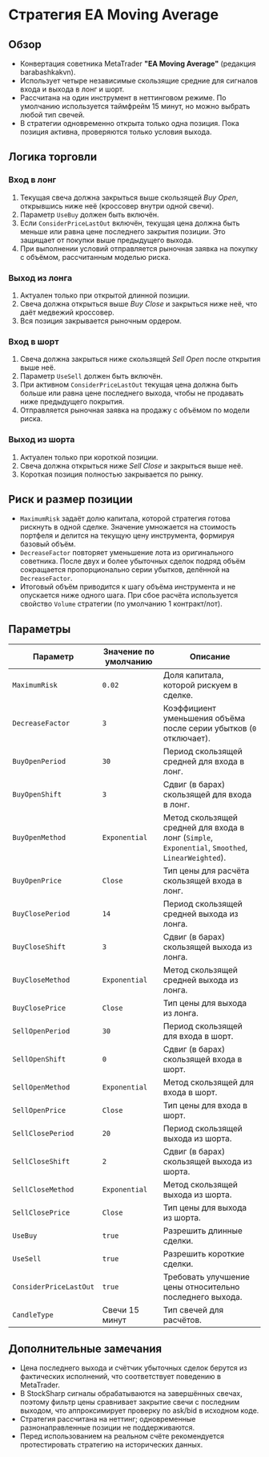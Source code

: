# Стратегия EA Moving Average

## Обзор
- Конвертация советника MetaTrader **"EA Moving Average"** (редакция barabashkakvn).
- Использует четыре независимые скользящие средние для сигналов входа и выхода в лонг и шорт.
- Рассчитана на один инструмент в неттинговом режиме. По умолчанию используется таймфрейм 15 минут, но можно выбрать любой тип свечей.
- В стратегии одновременно открыта только одна позиция. Пока позиция активна, проверяются только условия выхода.

## Логика торговли
### Вход в лонг
1. Текущая свеча должна закрыться выше скользящей *Buy Open*, открывшись ниже неё (кроссовер внутри одной свечи).
2. Параметр `UseBuy` должен быть включён.
3. Если `ConsiderPriceLastOut` включён, текущая цена должна быть меньше или равна цене последнего закрытия позиции. Это защищает от покупки выше предыдущего выхода.
4. При выполнении условий отправляется рыночная заявка на покупку с объёмом, рассчитанным моделью риска.

### Выход из лонга
1. Актуален только при открытой длинной позиции.
2. Свеча должна открыться выше *Buy Close* и закрыться ниже неё, что даёт медвежий кроссовер.
3. Вся позиция закрывается рыночным ордером.

### Вход в шорт
1. Свеча должна закрыться ниже скользящей *Sell Open* после открытия выше неё.
2. Параметр `UseSell` должен быть включён.
3. При активном `ConsiderPriceLastOut` текущая цена должна быть больше или равна цене последнего выхода, чтобы не продавать ниже предыдущего покрытия.
4. Отправляется рыночная заявка на продажу с объёмом по модели риска.

### Выход из шорта
1. Актуален только при короткой позиции.
2. Свеча должна открыться ниже *Sell Close* и закрыться выше неё.
3. Короткая позиция полностью закрывается по рынку.

## Риск и размер позиции
- `MaximumRisk` задаёт долю капитала, которой стратегия готова рискнуть в одной сделке. Значение умножается на стоимость портфеля и делится на текущую цену инструмента, формируя базовый объём.
- `DecreaseFactor` повторяет уменьшение лота из оригинального советника. После двух и более убыточных сделок подряд объём сокращается пропорционально серии убытков, делённой на `DecreaseFactor`.
- Итоговый объём приводится к шагу объёма инструмента и не опускается ниже одного шага. При сбое расчёта используется свойство `Volume` стратегии (по умолчанию 1 контракт/лот).

## Параметры
| Параметр | Значение по умолчанию | Описание |
|----------|-----------------------|----------|
| `MaximumRisk` | `0.02` | Доля капитала, которой рискуем в сделке. |
| `DecreaseFactor` | `3` | Коэффициент уменьшения объёма после серии убытков (`0` отключает). |
| `BuyOpenPeriod` | `30` | Период скользящей средней для входа в лонг. |
| `BuyOpenShift` | `3` | Сдвиг (в барах) скользящей для входа в лонг. |
| `BuyOpenMethod` | `Exponential` | Метод скользящей средней для входа в лонг (`Simple`, `Exponential`, `Smoothed`, `LinearWeighted`). |
| `BuyOpenPrice` | `Close` | Тип цены для расчёта скользящей входа в лонг. |
| `BuyClosePeriod` | `14` | Период скользящей средней выхода из лонга. |
| `BuyCloseShift` | `3` | Сдвиг (в барах) скользящей выхода из лонга. |
| `BuyCloseMethod` | `Exponential` | Метод скользящей средней выхода из лонга. |
| `BuyClosePrice` | `Close` | Тип цены для выхода из лонга. |
| `SellOpenPeriod` | `30` | Период скользящей для входа в шорт. |
| `SellOpenShift` | `0` | Сдвиг (в барах) скользящей входа в шорт. |
| `SellOpenMethod` | `Exponential` | Метод скользящей для входа в шорт. |
| `SellOpenPrice` | `Close` | Тип цены для входа в шорт. |
| `SellClosePeriod` | `20` | Период скользящей выхода из шорта. |
| `SellCloseShift` | `2` | Сдвиг (в барах) скользящей выхода из шорта. |
| `SellCloseMethod` | `Exponential` | Метод скользящей выхода из шорта. |
| `SellClosePrice` | `Close` | Тип цены для выхода из шорта. |
| `UseBuy` | `true` | Разрешить длинные сделки. |
| `UseSell` | `true` | Разрешить короткие сделки. |
| `ConsiderPriceLastOut` | `true` | Требовать улучшение цены относительно последнего выхода. |
| `CandleType` | Свечи 15 минут | Тип свечей для расчётов. |

## Дополнительные замечания
- Цена последнего выхода и счётчик убыточных сделок берутся из фактических исполнений, что соответствует поведению в MetaTrader.
- В StockSharp сигналы обрабатываются на завершённых свечах, поэтому фильтр цены сравнивает закрытие свечи с последним выходом, что аппроксимирует проверку по ask/bid в исходном коде.
- Стратегия рассчитана на неттинг; одновременные разнонаправленные позиции не поддерживаются.
- Перед использованием на реальном счёте рекомендуется протестировать стратегию на исторических данных.
